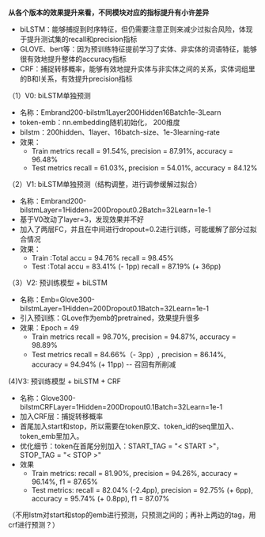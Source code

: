 
**从各个版本的效果提升来看，不同模块对应的指标提升有小许差异**
- biLSTM：能够捕捉到时序特征，但仍需要注意正则来减少过拟合风险，体现于提升测试集的recall和precision指标
- GLOVE、bert等：因为预训练特征提前学习了实体、非实体的词语特征，能够很有效地提升整体的accuracy指标
- CRF：捕捉转移概率，能够有效地提升实体与非实体之间的关系，实体词组里的B和I关系，有效提升precision指标

（1）V0: biLSTM单独预测
- 名称：Embrand200-bilstm1Layer200Hidden16Batch1e-3Learn
- token-emb：nn.embedding随机初始化， 200维度
- bilstm：200hidden、1layer、16batch-size、1e-3learning-rate
- 效果：
  - Train metrics recall = 91.54%, precision = 87.91%, accuracy = 96.48%
  - Test metrics recall = 61.03%, precision = 54.01%, accuracy = 84.12%

（2）V1: biLSTM单独预测（结构调整，进行调参缓解过拟合）
- 名称：Embrand200-bilstmLayer=1Hidden=200Dropout0.2Batch=32Learn=1e-1
- 基于V0改动了layer=3，发现效果并不好
- 加入了两层FC，并且在中间进行dropout=0.2进行训练，可能缓解了部分过拟合情况
- 效果：
  - Train :Total accu = 94.76% recall = 98.45%
  - Test :Total accu = 83.41% (- 1pp) recall = 87.19% (+ 36pp)

（3）V2: 预训练模型 + biLSTM
- 名称：Emb=Glove300-bilstmLayer=1Hidden=200Dropout0.1Batch=32Learn=1e-1
- 引入预训练：GLove作为emb的pretrained，效果提升很多
- 效果：Epoch = 49 
  - Train metrics recall = 98.70%, precision = 94.87%, accuracy = 98.89% 
  - Test metrics recall = 84.66%（- 3pp）, precision = 86.14%, accuracy = 94.94% (+ 11pp) -- 召回有所削减

(4)V3: 预训练模型 + biLSTM + CRF
- 名称：Glove300-bilstmCRFLayer=1Hidden=200Dropout0.1Batch=32Learn=1e-1
- 加入CRF层：捕捉转移概率
- 首尾加入start和stop，所以需要在token原文、token_id的seq里加入、token_emb里加入。
- 优化细节：token在首尾分别加入：START_TAG = "< START >"，STOP_TAG = "< STOP >"
- 效果
  - Train metrics: recall = 81.90%, precision = 94.26%, accuracy = 96.14%, f1 = 87.65%
  - Test metrics: recall = 82.04% (-2.4pp), precision = 92.75% (+ 6pp), accuracy = 95.74% (+ 0.8pp), f1 = 87.07%

（不用lstm对start和stop的emb进行预测，只预测之间的；再补上两边的tag，用crf进行预测？）
